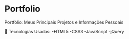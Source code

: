 # Portfolio

Portfólio: Meus Principais Projetos e Informações Pessoais

📌 Tecnologias Usadas:
-HTML5
-CSS3
-JavaScript
-jQuery
